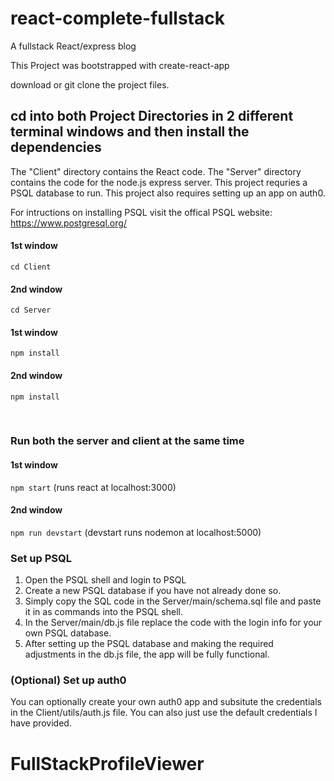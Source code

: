 # react-complete-fullstack

A fullstack React/express blog  

This Project was bootstrapped with create-react-app

download or git clone the project files.


## cd into both Project Directories in 2 different terminal windows and then install the dependencies

The "Client" directory contains the React code. The "Server" directory contains the code for the node.js express server. This project requries a PSQL database to run. This project also requires setting up an app on auth0. 

For intructions on installing PSQL visit the offical PSQL website:
<br />
https://www.postgresql.org/ 



#### 1st window
`cd Client`

#### 2nd window
`cd Server`

#### 1st window
`npm install` 

#### 2nd window
`npm install` 

<br />

### Run both the server and client at the same time

#### 1st window 
`npm start`
(runs react at localhost:3000)

#### 2nd window 
`npm run devstart` 
(devstart runs nodemon at localhost:5000)


### Set up PSQL

<ol>
  <li>Open the PSQL shell and login to PSQL</li>
  <li>Create a new PSQL database if you have not already done so. </li>
  <li>Simply copy the SQL code in the Server/main/schema.sql file and paste it in as commands into the PSQL shell.  </li> 
  <li> In the Server/main/db.js file replace the code with the login info for your own PSQL database. </li>
  <li> After setting up the PSQL database and making the required adjustments in the db.js file, the app will be fully functional. </li> 
</ol>




### (Optional) Set up auth0 
You can optionally create your own auth0 app and subsitute the credentials in the Client/utils/auth.js file. You can also just use the default credentials I have provided. 
# FullStackProfileViewer
